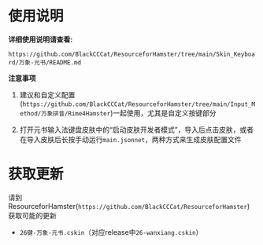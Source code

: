 # 使用说明

**详细使用说明请查看:**

`https://github.com/BlackCCCat/ResourceforHamster/tree/main/Skin_Keyboard/万象-元书/README.md`

**注意事项**
1. 建议和自定义配置(`https://github.com/BlackCCCat/ResourceforHamster/tree/main/Input_Method/万象拼音/Rime4Hamster`)一起使用，尤其是自定义按键部分

2. 打开元书输入法键盘皮肤中的“启动皮肤开发者模式”，导入后点击皮肤，或者在导入皮肤后长按手动运行`main.jsonnet`，两种方式来生成皮肤配置文件

# 获取更新
请到ResourceforHamster(`https://github.com/BlackCCCat/ResourceforHamster`)获取可能的更新

- `26键-万象-元书.cskin`（对应release中`26-wanxiang.cskin`）